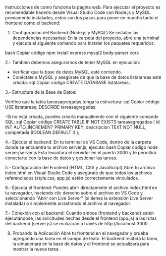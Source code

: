 Instrucciones de como funciona la pagina web.
Para ejecutar el proyecto es recomendable hacerlo desde Visual Studio Code con Node.js y MySQL previamente instalados, estos son los pasos para poner en marcha tanto el frontend como el backend:

1. Configuración del Backend (Node.js y MySQL)
Se instalan las dependencias necesarias: En la carpeta del proyecto, abre una terminal y ejecuta el siguiente comando para instalar los paquetes requeridos:

bash
Copiar código
npm install express mysql2 body-parser cors

2.- Tambien debemos asegurarnos de tener MySQL en ejecución:
  - Verificar que la base de datos MySQL esté corriendo.
  - Conéctate a MySQL y asegúrate de que la base de datos listatareas esté creada:
sql
Copiar código
CREATE DATABASE listatareas;

3.- Estructura de la Base de Datos:

Verifica que la tabla tareasagregadas tenga la estructura:
sql
Copiar código
USE listatareas;
DESCRIBE tareasagregadas;

  -Si no está creada, puedes crearla manualmente con el siguiente comando SQL:
sql
Copiar código
CREATE TABLE IF NOT EXISTS tareasagregadas (
    id INT AUTO_INCREMENT PRIMARY KEY,
    descripcion TEXT NOT NULL,
    completada BOOLEAN DEFAULT 0
);

4.- Ejecuta el backend: En tu terminal de VS Code, dentro de la carpeta donde se encuentra tu archivo server.js, ejecuta:
bash
Copiar código
node server/server.js
Esto levantará el servidor en el puerto 3000 y te permitirá conectarte con la base de datos y gestionar las tareas.

5.- Configuración del Frontend (HTML, CSS y JavaScript)
Abre tu archivo index.html en Visual Studio Code y asegúrate de que todos los archivos referenciados (style.css, app.js) estén correctamente vinculados.

6.- Ejecuta el frontend: Puedes abrir directamente el archivo index.html en tu navegador, haciendo clic derecho sobre el archivo en VS Code y seleccionando "Abrir con Live Server" (si tienes la extensión Live Server instalada) o simplemente arrastrando el archivo al navegador.

7.- Conexión con el backend: Cuando ambos (frontend y backend) estén ejecutándose, las solicitudes hechas desde el frontend (app.js) a las rutas del backend (server.js) se realizarán a través de http://localhost:3000.

8. Probando la Aplicación
Abre tu frontend en el navegador y prueba agregando una tarea en el campo de texto.
El backend recibirá la tarea, la almacenará en la base de datos y el frontend se actualizará para mostrar la nueva tarea.
